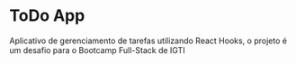 # ToDo App

Aplicativo de gerenciamento de tarefas utilizando React Hooks, o projeto é um desafio para o Bootcamp Full-Stack de IGTI
